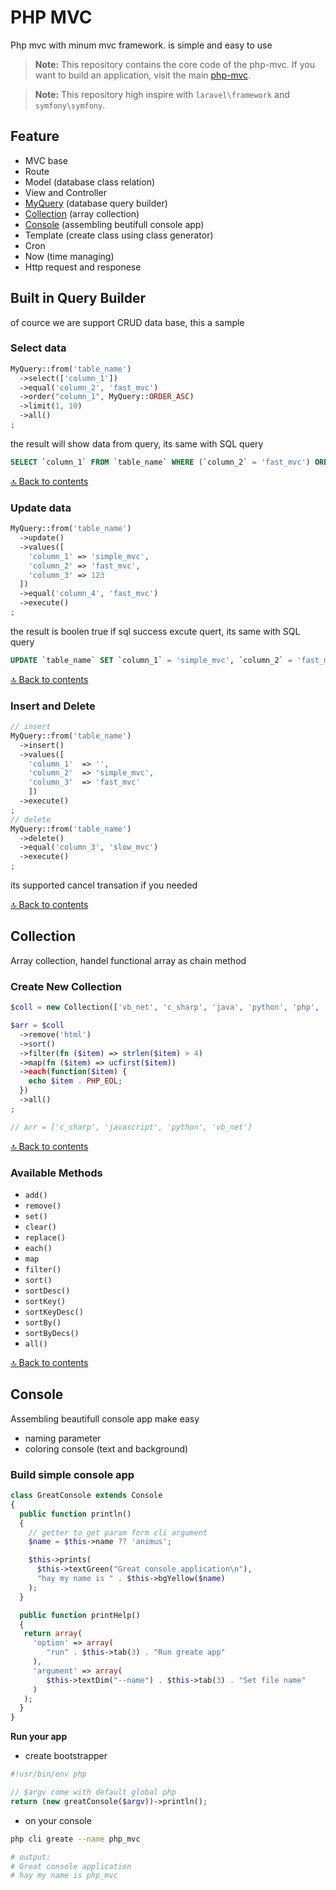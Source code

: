 # PHP MVC

Php mvc with minum mvc framework. is simple and easy to use

> **Note:** This repository contains the core code of the php-mvc. If you want to build an application, visit the main [php-mvc](https://github.com/SonyPradana/php-mvc).

> **Note:** This repository high inspire with `laravel\framework` and `symfony\symfony`.

## Feature
- MVC base 
- Route
- Model (database class relation)
- View and Controller
- [MyQuery](#Built-in-Query-Builder) (database query builder)
- [Collection](#Collection) (array collection)
- [Console](#Console) (assembling beutifull console app)
- Template (create class using class generator)
- Cron
- Now (time managing)
- Http request and responese

## **Built in Query Builder**
of cource we are support CRUD data base, this a sample

### Select data 
```php
MyQuery::from('table_name')
  ->select(['column_1'])
  ->equal('column_2', 'fast_mvc')
  ->order("column_1", MyQuery::ORDER_ASC)
  ->limit(1, 10)
  ->all()
;  
```
the result will show data from query,
its same with SQL query
```SQL
SELECT `column_1` FROM `table_name` WHERE (`column_2` = 'fast_mvc') ORDER BY `table_name`.`column_1` ASC LIMIT 1, 10
```
[🔝 Back to contents](#Feature)

### Update data 
```php
MyQuery::from('table_name')
  ->update()
  ->values([
    'column_1' => 'simple_mvc',
    'column_2' => 'fast_mvc',
    'column_3' => 123
  ])
  ->equal('column_4', 'fast_mvc')
  ->execute()
;
```
the result is boolen true if sql success excute quert,
its same with SQL query
```SQL
UPDATE `table_name` SET `column_1` = 'simple_mvc', `column_2` = 'fast_mvc', 'column_3' = 123  WHERE (`column_4` = 'speed')
```
[🔝 Back to contents](#Feature)

### Insert and Delete
```php
// insert
MyQuery::from('table_name')
  ->insert()
  ->values([
    'column_1'  => '',
    'column_2'  => 'simple_mvc',
    'column_3'  => 'fast_mvc'
    ])
  ->execute()
;
// delete
MyQuery::from('table_name')
  ->delete()
  ->equal('column_3', 'slow_mvc')
  ->execute()
;
```
its supported cancel transation if you needed

[🔝 Back to contents](#Feature)

## Collection 
Array collection, handel functional array as chain method

### Create New Collection
```php
$coll = new Collection(['vb_net', 'c_sharp', 'java', 'python', 'php', 'javascript', 'html']);

$arr = $coll
  ->remove('html')
  ->sort()
  ->filter(fn ($item) => strlen($item) > 4)
  ->map(fn ($item) => ucfirst($item))
  ->each(function($item) {
    echo $item . PHP_EOL;
  })
  ->all()
;

// arr = ['c_sharp', 'javascript', 'python', 'vb_net']
```
[🔝 Back to contents](#Feature)

### Available Methods
- `add()`
- `remove()`
- `set()`
- `clear()`
- `replace()`
- `each()`
- `map`
- `filter()`
- `sort()`
- `sortDesc()`
- `sortKey()`
- `sortKeyDesc()`
- `sortBy()`
- `sortByDecs()`
- `all()`

[🔝 Back to contents](#Feature)

## Console

Assembling beautifull console app make easy

- naming parameter
- coloring console (text and background)

### Build simple console app
```php
class GreatConsole extends Console
{
  public function println()
  {
    // getter to get param form cli argument
    $name = $this->name ?? 'animus';

    $this->prints(
      $this->textGreen("Great console application\n"),
      "hay my name is " . $this->bgYellow($name)
    );
  }

  public function printHelp()
  {
   return array(
     'option' => array(
        "run" . $this->tab(3) . "Run greate app"
     ),
     'argument' => array(
        $this->textDim("--name") . $this->tab(3) . "Set file name"
     )
   );
  }
}
```

**Run your app**

- create bootstrapper
```php
#!usr/bin/env php

// $argv come with default global php 
return (new greatConsole($argv))->println();

```

- on your console
```bash
php cli greate --name php_mvc

# output:
# Great console application
# hay my name is php_mvc
```